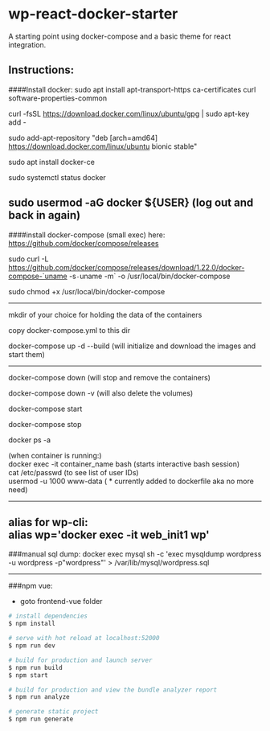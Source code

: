 # wp-react-docker-starter

A starting point using docker-compose and a basic theme for react integration.


## Instructions:

####Install docker:
sudo apt install apt-transport-https ca-certificates curl software-properties-common

curl -fsSL https://download.docker.com/linux/ubuntu/gpg | sudo apt-key add -

sudo add-apt-repository "deb [arch=amd64] https://download.docker.com/linux/ubuntu bionic stable"

sudo apt install docker-ce

sudo systemctl status docker

sudo usermod -aG docker ${USER}
(log out and back in again)
---
####install docker-compose (small exec)
here: https://github.com/docker/compose/releases

sudo curl -L https://github.com/docker/compose/releases/download/1.22.0/docker-compose-`uname -s`-`uname -m` -o /usr/local/bin/docker-compose

sudo chmod +x /usr/local/bin/docker-compose

---

mkdir of your choice for holding the data of the containers

copy docker-compose.yml to this dir

docker-compose up -d --build  (will initialize and download the images and start them)

---

docker-compose down (will stop and remove the containers)

docker-compose down -v (will also delete the volumes)

docker-compose start

docker-compose stop

docker ps -a

(when container is running:)<br/>
docker exec -it container_name bash   (starts interactive bash session) <br/>
cat /etc/passwd  (to see list of user IDs)<br/>
usermod -u 1000 www-data  ( * currently added to dockerfile aka no more need)

---

alias for wp-cli:<br/>
alias wp='docker exec -it web_init1 wp'
---
###manual sql dump:
docker exec mysql sh -c 'exec mysqldump wordpress -u wordpress -p"wordpress"' > /var/lib/mysql/wordpress.sql

---

###npm vue:

* goto frontend-vue folder
``` bash
# install dependencies
$ npm install

# serve with hot reload at localhost:52000
$ npm run dev

# build for production and launch server
$ npm run build
$ npm start

# build for production and view the bundle analyzer report
$ npm run analyze

# generate static project
$ npm run generate
```
